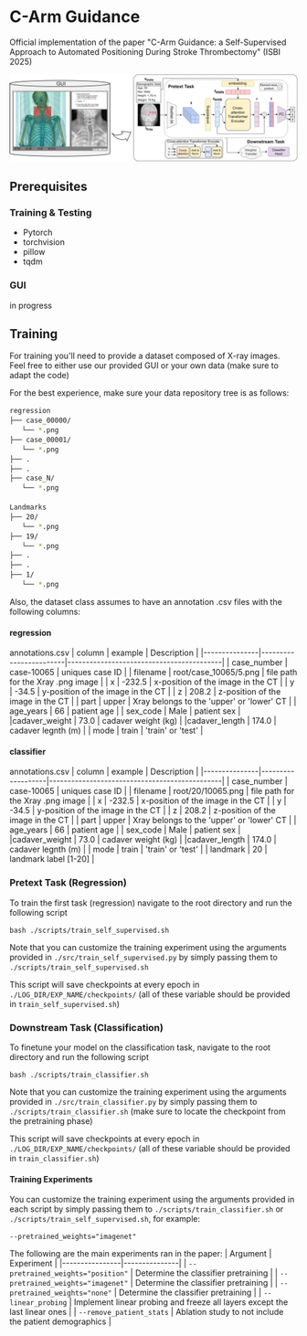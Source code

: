 # C-Arm Guidance
Official implementation of the paper "C-Arm Guidance: a Self-Supervised Approach to Automated Positioning During Stroke Thrombectomy" (ISBI 2025)

![model](assets/carm_arch.svg)

## Prerequisites
### Training & Testing
- Pytorch
- torchvision
- pillow
- tqdm
  
### GUI
in progress 

## Training
For training you'll need to provide a dataset composed of X-ray images. Feel free to either use our provided GUI or your own data (make sure to adapt the code)

For the best experience, make sure your data repository tree is as follows:
```bash
regression
├── case_00000/
   └── *.png
├── case_00001/
   └── *.png
├── .
├── .
├── case_N/
   └── *.png

Landmarks
├── 20/
   └── *.png
├── 19/
   └── *.png
├── .
├── .
├── 1/
   └── *.png 
```
Also, the dataset class assumes to have an annotation .csv files with the following columns:
#### regression
annotations.csv
|   column      |      example          | Description                                |
|---------------|------------------------|------------------------------------------|
|  case_number  |     case-10065        | uniques case ID                            |
|   filename    | root/case_10065/5.png | file path for the Xray .png image          |
|      x        |      -232.5           | x-position of the image in the CT          |
|      y        |       -34.5           | y-position of the image in the CT          |
|      z        |       208.2           | z-position of the image in the CT          |
|     part      |       upper           | Xray belongs to the 'upper' or 'lower' CT  |
|   age_years   |        66             | patient age                                |
|   sex_code    |       Male            | patient sex                                |
|cadaver_weight |       73.0            | cadaver weight (kg)                        |
|cadaver_length |      174.0            | cadaver legnth (m)                         |
|     mode      |      train            | 'train' or 'test'                          |
    
#### classifier
annotations.csv
|   column      |      example      | Description                                |
|---------------|-------------------|-----------------------------------------------|
|  case_number  |     case-10065    | uniques case ID                            |
|   filename    | root/20/10065.png | file path for the Xray .png image          |
|      x        |      -232.5       | x-position of the image in the CT          |
|      y        |       -34.5       | y-position of the image in the CT          |
|      z        |       208.2       | z-position of the image in the CT          |
|     part      |       upper       | Xray belongs to the 'upper' or 'lower' CT  |
|   age_years   |        66         | patient age                                |
|   sex_code    |       Male        | patient sex                                |
|cadaver_weight |       73.0        | cadaver weight (kg)                        |
|cadaver_length |      174.0        | cadaver legnth (m)                         |
|     mode      |      train        | 'train' or 'test'                          |
|   landmark    |       20          | landmark label [1-20]                      |

### Pretext Task (Regression)
To train the first task (regression) navigate to the root directory and run the following script
```
bash ./scripts/train_self_supervised.sh
```
Note that you can customize the training experiment using the arguments provided in `./src/train_self_supervised.py` by simply passing them to `./scripts/train_self_supervised.sh`

This script will save checkpoints at every epoch in `./LOG_DIR/EXP_NAME/checkpoints/` (all of these variable should be provided in `train_self_supervised.sh`)

### Downstream Task (Classification)
To finetune your model on the classification task, navigate to the root directory and run the following script
```
bash ./scripts/train_classifier.sh
```
Note that you can customize the training experiment using the arguments provided in `./src/train_classifier.py` by simply passing them to `./scripts/train_classifier.sh` (make sure to locate the checkpoint from the pretraining phase)

This script will save checkpoints at every epoch in `./LOG_DIR/EXP_NAME/checkpoints/` (all of these variable should be provided in `train_classifier.sh`)

#### Training Experiments
You can customize the training experiment using the arguments provided in each script by simply passing them to `./scripts/train_classifier.sh` or `./scripts/train_self_supervised.sh`, for example:
```
--pretrained_weights="imagenet"
```
The following are the main experiments ran in the paper:
| Argument       | Experiment    |
|----------------|---------------|
| `--pretrained_weights="position"` | Determine the classifier pretraining |
| `--pretrained_weights="imagenet"` | Determine the classifier pretraining |
| `--pretrained_weights="none"` | Determine the classifier pretraining |
| `--linear_probing` | Implement linear probing and freeze all layers except the last linear ones |
| `--remove_patient_stats` | Ablation study to not include the patient demographics |
